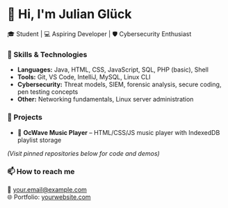 # 👋 Hi, I'm Julian Glück

🎓 Student | 💻 Aspiring Developer | 🛡️ Cybersecurity Enthusiast

### 🧠 Skills & Technologies
- **Languages:** Java, HTML, CSS, JavaScript, SQL, PHP (basic), Shell
- **Tools:** Git, VS Code, IntelliJ, MySQL, Linux CLI
- **Cybersecurity:** Threat models, SIEM, forensic analysis, secure coding, pen testing concepts
- **Other:** Networking fundamentals, Linux server administration

### 🔧 Projects
- 🎵 **OcWave Music Player** – HTML/CSS/JS music player with IndexedDB playlist storage

*(Visit pinned repositories below for code and demos)*

### 📫 How to reach me
<!-- Add email or placeholder -->
📧 your.email@example.com  
🌐 Portfolio: [yourwebsite.com](https://yourwebsite.com)

<!-- Optional icons or badge links -->
